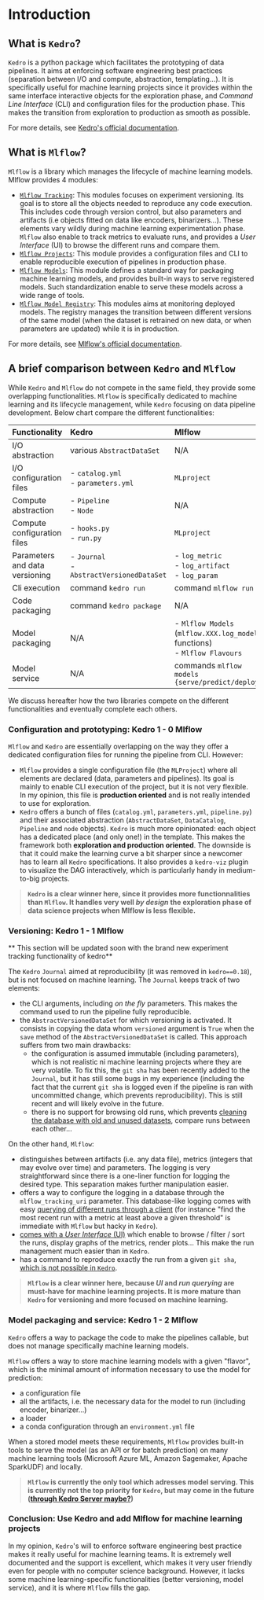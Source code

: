 # Introduction

## What is ``Kedro``?

``Kedro`` is a python package which facilitates the prototyping of data pipelines. It aims at enforcing software engineering best practices (separation between I/O and compute, abstraction, templating...). It is specifically useful for machine learning projects since it provides within the same interface interactive objects for the exploration phase, and *Command Line Interface* (CLI) and configuration files for the production phase. This makes the transition from exploration to production as smooth as possible.

For more details, see [Kedro's official documentation](https://kedro.readthedocs.io/en/stable/01_introduction/01_introduction.html).

## What is ``Mlflow``?

``Mlflow`` is a library which manages the lifecycle of machine learning models. Mlflow provides 4 modules:

- [``Mlflow Tracking``](https://www.mlflow.org/docs/latest/tracking.html): This modules focuses on experiment versioning. Its goal is to store all the objects needed to reproduce any code execution. This includes code through version control, but also parameters and artifacts (i.e objects fitted on data like encoders, binarizers...). These elements vary wildly during machine learning experimentation phase. ``Mlflow`` also enable to track metrics to evaluate runs, and provides a *User Interface* (UI) to browse the different runs and compare them.
- [``Mlflow Projects``](https://www.mlflow.org/docs/latest/projects.html): This module provides a configuration files and CLI to enable reproducible execution of pipelines in production phase.
- [``Mlflow Models``](https://www.mlflow.org/docs/latest/models.html): This module defines a standard way for packaging machine learning models, and provides built-in ways to serve registered models. Such standardization enable to serve these models across a wide range of tools.
- [``Mlflow Model Registry``](https://www.mlflow.org/docs/latest/model-registry.html): This modules aims at monitoring deployed models. The registry manages the transition between different versions of the same model (when the dataset is retrained on new data, or when parameters are updated) while it is in production.

For more details, see [Mlflow's official documentation](https://www.mlflow.org/docs/latest/index.html).

## A brief comparison between ``Kedro`` and ``Mlflow``

While ``Kedro`` and ``Mlflow`` do not compete in the same field, they provide some overlapping functionalities. ``Mlflow`` is specifically dedicated to machine learning and its lifecycle management, while ``Kedro`` focusing on data pipeline development. Below chart compare the different functionalities:

| Functionality                  | Kedro                                             | Mlflow                                                                              |
| :----------------------------- | :------------------------------------------------ | :---------------------------------------------------------------------------------- |
| I/O abstraction                | various ``AbstractDataSet``                       | N/A                                                                                 |
| I/O configuration files        | - ``catalog.yml`` <br> - ``parameters.yml``       | ``MLproject``                                                                       |
| Compute abstraction            | - ``Pipeline`` <br> - ``Node``                    | N/A                                                                                 |
| Compute configuration files    | - ``hooks.py`` <br> - ``run.py``                  | `MLproject`                                                                         |
| Parameters and data versioning | - ``Journal`` <br> - ``AbstractVersionedDataSet`` | - ``log_metric``<br> - ``log_artifact``<br> - ``log_param``                         |
| Cli execution                  | command ``kedro run``                             | command ``mlflow run``                                                              |
| Code packaging                 | command ``kedro package``                         | N/A                                                                                 |
| Model packaging                | N/A                                               | - ``Mlflow Models`` (``mlflow.XXX.log_model`` functions) <br> - ``Mlflow Flavours`` |
| Model service                  | N/A                                               | commands ``mlflow models {serve/predict/deploy}``                                   |

We discuss hereafter how the two libraries compete on the different functionalities and eventually complete each others.

### Configuration and prototyping: Kedro 1 - 0 Mlflow

``Mlflow`` and ``Kedro`` are essentially overlapping on the way they offer a dedicated configuration files for running the pipeline from CLI. However:  

- ``Mlflow`` provides a single configuration file (the ``MLProject``) where all elements are declared (data, parameters and pipelines). Its goal is mainly to enable CLI execution of the project, but it is not very flexible. In my opinion, this file is **production oriented** and is not really intended to use for exploration.
- ``Kedro`` offers a bunch of files (``catalog.yml``, ``parameters.yml``, ``pipeline.py``) and their associated abstraction (``AbstractDataSet``, ``DataCatalog``, ``Pipeline`` and ``node`` objects). ``Kedro`` is much more opinionated: each object has a dedicated place (and only one!) in the template. This makes the framework both **exploration and production oriented**. The downside is that it could make the learning curve a bit sharper since a newcomer has to learn all ``Kedro`` specifications. It also provides a ``kedro-viz`` plugin to visualize the DAG interactively, which is particularly handy in medium-to-big projects.


> **``Kedro`` is a clear winner here, since it provides more functionnalities than ``Mlflow``. It handles very well _by design_ the exploration phase of data science projects when Mlflow is less flexible.**

### Versioning: Kedro 1 - 1 Mlflow

** This section will be updated soon with the brand new experiment tracking functionality of kedro**

The ``Kedro`` ``Journal`` aimed at reproducibility (it was removed in ``kedro==0.18``), but is not focused on machine learning. The `Journal` keeps track of two elements:

- the CLI arguments, including *on the fly* parameters. This makes the command used to run the pipeline fully reproducible.
- the ``AbstractVersionedDataSet`` for which versioning is activated. It consists in copying the data whom ``versioned`` argument is ``True`` when the ``save`` method of the ``AbstractVersionedDataSet`` is called.
This approach suffers from two main drawbacks:
  - the configuration is assumed immutable (including parameters), which is not realistic ni machine learning projects where they are very volatile. To fix this, the ``git sha`` has been recently added to the ``Journal``, but it has still some bugs in my experience (including the fact that the current ``git sha`` is logged even if the pipeline is ran with uncommitted change, which prevents reproducibility). This is still recent and will likely evolve in the future.
  - there is no support for browsing old runs, which prevents [cleaning the database with old and unused datasets](https://github.com/quantumblacklabs/kedro/issues/406), compare runs between each other...

On the other hand, ``Mlflow``:

- distinguishes between artifacts (i.e. any data file), metrics (integers that may evolve over time) and parameters. The logging is very straightforward since there is a one-liner function for logging the desired type. This separation makes further manipulation easier.
- offers a way to configure the logging in a database through the ``mlflow_tracking_uri`` parameter. This database-like logging comes with easy [querying of different runs through a client](https://www.mlflow.org/docs/latest/python_api/mlflow.client.html#mlflow.client.MlflowClient) (for instance "find the most recent run with a metric at least above a given threshold" is immediate with ``Mlflow`` but hacky in ``Kedro``).
- [comes with a *User Interface* (UI)](https://mlflow.org/docs/latest/tracking.html#id7) which enable to browse / filter / sort the runs, display graphs of the metrics, render plots... This make the run management much easier than in ``Kedro``.
- has a command to reproduce exactly the run from a given ``git sha``, [which is not possible in ``Kedro``](https://github.com/quantumblacklabs/kedro/issues/297).

> **``Mlflow`` is a clear winner here, because _UI_ and _run querying_ are must-have for machine learning projects. It is more mature than ``Kedro`` for versioning and more focused on machine learning.**

### Model packaging and service: Kedro 1 - 2 Mlflow

``Kedro`` offers a way to package the code to make the pipelines callable, but does not manage specifically machine learning models.

``Mlflow`` offers a way to store machine learning models with a given "flavor", which is the minimal amount of information necessary to use the model for prediction:

- a configuration file
- all the artifacts, i.e. the necessary data for the model to run (including encoder, binarizer...)
- a loader
- a conda configuration through an ``environment.yml`` file

When a stored model meets these requirements, ``Mlflow`` provides built-in tools to serve the model (as an API or for batch prediction) on many machine learning tools (Microsoft Azure ML, Amazon Sagemaker, Apache SparkUDF) and locally.

> **``Mlflow`` is currently the only tool which adresses model serving. This is currently not the top priority for ``Kedro``, but may come in the future ([through Kedro Server maybe?](https://github.com/quantumblacklabs/kedro/issues/143))**

### Conclusion: Use Kedro and add Mlflow for machine learning projects

In my opinion, ``Kedro``'s will to enforce software engineering best practice makes it really useful for machine learning teams. It is extremely well documented and the support is excellent, which makes it very user friendly even for people with no computer science background. However, it lacks some machine learning-specific functionalities (better versioning, model service), and it is where ``Mlflow`` fills the gap.

